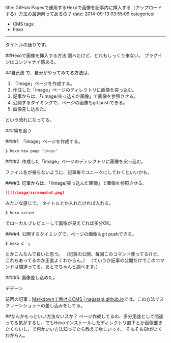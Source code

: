 title: GitHub Pagesで運用するHexoで画像を記事内に挿入する（アップロードする）方法の最適解ってあるの？
date: 2014-09-13 03:55:09
categories:
- CMS
tags:
- hexo
---

タイトルの通りです。

##Hexoで画像を挿入する方法
調べたけど、どれもしっくり来ない。
プラグインはコレジャナイ感ある。

##自己流
で、自分がやってみてる方法は、

1. 「image」ページを作成する。
2. 作成した「image」ページのディレクトリに画像を突っ込む。
3. 記事からは、「/image/突っ込んだ画像」で画像を参照させる。
4. 公開するタイミングで、ページの画像もgit pushできる。
5. 画像差し込めた。

という流れになってる。
<!-- more -->
###順を追う

####1. 「image」ページを作成する。

```bash
$ hexo new page "image"
```

####2. 作成した「image」ページのディレクトリに画像を突っ込む。

ファイル名が被らないように、記事毎でユニークにしておくといいかも。

####3. 記事からは、「/image/突っ込んだ画像」で画像を参照させる。

```Markdown
![](/image/screenshot.png)
```
みたいな感じで。
タイトルとか入れたければ入れる。

```bash
$ hexo server
```
でローカルプレビューして画像が見えてれば多分OK。

####4. 公開するタイミングで、ページの画像もgit pushできる。

```bash
$ hexo d -g
```
とかこんなんで良いと思う。
（記事の公開、毎回このコマンド使ってるけど、これもあってるのか正直よくわからん。）
（ていうか記事の公開だけでこのコマンドは間違ってる。あとでちゃんと調べます。）

####5. 画像差し込めた。

デデーン

前回の記事：[Markdownで書けるCMS | nagatani.github.io](http://nagatani.github.io/2014/09/12/Markdown-cms/)では、この方法でスクリーンショットの差し込みをしてる。

##なんかもっといい方法ないスか？
ページ作成してるの、多分用途として間違ってる気がするし、でもHexoインストールしたディレクトリ直下とか画像置きたくないし、で何かいい方法知ってたら教えて欲しいっす。
そもそもGitがよくわからん。